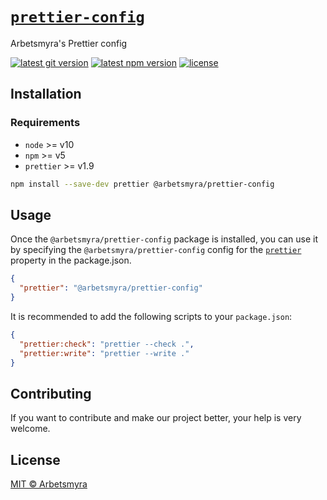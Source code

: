 # [`prettier-config`](https://github.com/arbetsmyra/prettier-config)

Arbetsmyra's Prettier config

[![latest git version](https://img.shields.io/github/v/tag/arbetsmyra/prettier-config?label=version)](https://github.com/arbetsmyra/prettier-config)
[![latest npm version](https://img.shields.io/npm/v/@arbetsmyra/prettier-config)](https://www.npmjs.com/package/@arbetsmyra/prettier-config)
[![license](https://img.shields.io/github/license/arbetsmyra/prettier-config)](https://github.com/arbetsmyra/prettier-config/blob/master/LICENSE)

## Installation

### Requirements

- `node` >= v10
- `npm` >= v5
- `prettier` >= v1.9

```bash
npm install --save-dev prettier @arbetsmyra/prettier-config
```

## Usage

Once the `@arbetsmyra/prettier-config` package is installed, you can use it by specifying the `@arbetsmyra/prettier-config` config for the [`prettier`](https://prettier.io/docs/en/configuration.html#sharing-configurations) property in the package.json.

```json
{
  "prettier": "@arbetsmyra/prettier-config"
}
```

It is recommended to add the following scripts to your `package.json`:

```json
{
  "prettier:check": "prettier --check .",
  "prettier:write": "prettier --write ."
}
```

## Contributing

If you want to contribute and make our project better, your help is very welcome.

## License

[MIT © Arbetsmyra](https://choosealicense.com/licenses/mit/)
